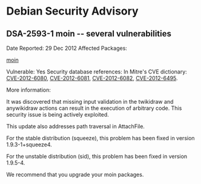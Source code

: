 
Debian Security Advisory
========================


DSA-2593-1 moin -- several vulnerabilities
------------------------------------------



Date Reported:
29 Dec 2012
Affected Packages:

[moin](https://packages.debian.org/src:moin)

Vulnerable:
Yes
Security database references:
In Mitre's CVE dictionary: [CVE-2012-6080](https://security-tracker.debian.org/tracker/CVE-2012-6080), [CVE-2012-6081](https://security-tracker.debian.org/tracker/CVE-2012-6081), [CVE-2012-6082](https://security-tracker.debian.org/tracker/CVE-2012-6082), [CVE-2012-6495](https://security-tracker.debian.org/tracker/CVE-2012-6495).  

More information:

It was discovered that missing input validation in the twikidraw and
anywikidraw actions can result in the execution of arbitrary code.
This security issue is being actively exploited.


This update also addresses path traversal in AttachFile.


For the stable distribution (squeeze), this problem has been fixed in
version 1.9.3-1+squeeze4.


For the unstable distribution (sid), this problem has been fixed in
version 1.9.5-4.


We recommend that you upgrade your moin packages.





